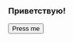 <h3>Приветствую!</h3>

<body>
<button name="button">Press me</button>
<a href="https://discord.gg/J39BAkr">
</body>